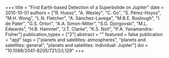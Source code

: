 +++
title = "First Earth-based Detection of a Superbolide on Jupiter"
date = 2010-10-01
authors = ["R. Hueso", "A. Wesley", "C. Go", "S. Pérez-Hoyos", "M.H. Wong", "L.N. Fletcher", "A. Sánchez-Lavega", "M.B.E. Boslough", "I. de Pater", "G.S. Orton", "A.A. Simon-Miller", "S.G. Djorgovski", "M.L. Edwards", "H.B. Hammel", "J.T. Clarke", "K.S. Noll", "P.A. Yanamandra-Fisher"]
publication_types = ["2"]
abstract = ""
featured = false
publication = "*apjl*"
tags = ["planets and satellites: atmospheres", "planets and satellites: general", "planets and satellites: individual: Jupiter"]
doi = "10.1088/2041-8205/721/2/L129"
+++

